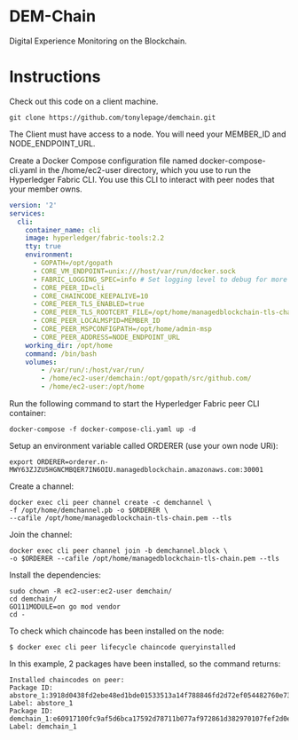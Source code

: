 # DEM-Chain
Digital Experience Monitoring on the Blockchain.

# Instructions
Check out this code on a client machine. 

```
git clone https://github.com/tonylepage/demchain.git
```

The Client must have access to a node. You will need your MEMBER_ID and NODE_ENDPOINT_URL.

Create a Docker Compose configuration file named docker-compose-cli.yaml in the /home/ec2-user directory, which you use to run the Hyperledger Fabric CLI. You use this CLI to interact with peer nodes that your member owns. 

```yaml
version: '2'
services:
  cli:
    container_name: cli
    image: hyperledger/fabric-tools:2.2
    tty: true
    environment:
      - GOPATH=/opt/gopath
      - CORE_VM_ENDPOINT=unix:///host/var/run/docker.sock
      - FABRIC_LOGGING_SPEC=info # Set logging level to debug for more verbose logging
      - CORE_PEER_ID=cli
      - CORE_CHAINCODE_KEEPALIVE=10
      - CORE_PEER_TLS_ENABLED=true
      - CORE_PEER_TLS_ROOTCERT_FILE=/opt/home/managedblockchain-tls-chain.pem
      - CORE_PEER_LOCALMSPID=MEMBER_ID
      - CORE_PEER_MSPCONFIGPATH=/opt/home/admin-msp
      - CORE_PEER_ADDRESS=NODE_ENDPOINT_URL
    working_dir: /opt/home
    command: /bin/bash
    volumes:
        - /var/run/:/host/var/run/
        - /home/ec2-user/demchain:/opt/gopath/src/github.com/
        - /home/ec2-user:/opt/home
```

Run the following command to start the Hyperledger Fabric peer CLI container:

```
docker-compose -f docker-compose-cli.yaml up -d
```

Setup an environment variable called ORDERER (use your own node URi):
```
export ORDERER=orderer.n-MWY63ZJZU5HGNCMBQER7IN6OIU.managedblockchain.amazonaws.com:30001
```

Create a channel:
```
docker exec cli peer channel create -c demchannel \
-f /opt/home/demchannel.pb -o $ORDERER \
--cafile /opt/home/managedblockchain-tls-chain.pem --tls
```

Join the channel:
```
docker exec cli peer channel join -b demchannel.block \
-o $ORDERER --cafile /opt/home/managedblockchain-tls-chain.pem --tls
```

Install the dependencies:
```
sudo chown -R ec2-user:ec2-user demchain/
cd demchain/
GO111MODULE=on go mod vendor
cd -
```

To check which chaincode has been installed on the node:
```
$ docker exec cli peer lifecycle chaincode queryinstalled
```

In this example, 2 packages have been installed, so the command returns:
```
Installed chaincodes on peer:
Package ID: abstore_1:3918d0438fd2ebe48ed1bde01533513a14f788846fd2d72ef054482760e73409, Label: abstore_1
Package ID: demchain_1:e60917100fc9af5d6bca17592d78711b077af972861d382970107fef2d0e9cdc, Label: demchain_1
```
